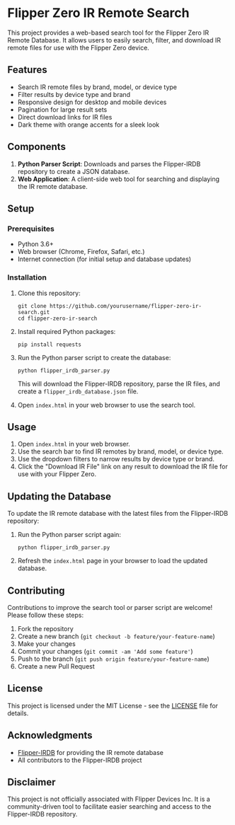 # Flipper Zero IR Remote Search

This project provides a web-based search tool for the Flipper Zero IR Remote Database. It allows users to easily search, filter, and download IR remote files for use with the Flipper Zero device.

## Features

- Search IR remote files by brand, model, or device type
- Filter results by device type and brand
- Responsive design for desktop and mobile devices
- Pagination for large result sets
- Direct download links for IR files
- Dark theme with orange accents for a sleek look

## Components

1. **Python Parser Script**: Downloads and parses the Flipper-IRDB repository to create a JSON database.
2. **Web Application**: A client-side web tool for searching and displaying the IR remote database.

## Setup

### Prerequisites

- Python 3.6+
- Web browser (Chrome, Firefox, Safari, etc.)
- Internet connection (for initial setup and database updates)

### Installation

1. Clone this repository:
   ```
   git clone https://github.com/yourusername/flipper-zero-ir-search.git
   cd flipper-zero-ir-search
   ```

2. Install required Python packages:
   ```
   pip install requests
   ```

3. Run the Python parser script to create the database:
   ```
   python flipper_irdb_parser.py
   ```
   This will download the Flipper-IRDB repository, parse the IR files, and create a `flipper_irdb_database.json` file.

4. Open `index.html` in your web browser to use the search tool.

## Usage

1. Open `index.html` in your web browser.
2. Use the search bar to find IR remotes by brand, model, or device type.
3. Use the dropdown filters to narrow results by device type or brand.
4. Click the "Download IR File" link on any result to download the IR file for use with your Flipper Zero.

## Updating the Database

To update the IR remote database with the latest files from the Flipper-IRDB repository:

1. Run the Python parser script again:
   ```
   python flipper_irdb_parser.py
   ```
2. Refresh the `index.html` page in your browser to load the updated database.

## Contributing

Contributions to improve the search tool or parser script are welcome! Please follow these steps:

1. Fork the repository
2. Create a new branch (`git checkout -b feature/your-feature-name`)
3. Make your changes
4. Commit your changes (`git commit -am 'Add some feature'`)
5. Push to the branch (`git push origin feature/your-feature-name`)
6. Create a new Pull Request

## License

This project is licensed under the MIT License - see the [LICENSE](LICENSE) file for details.

## Acknowledgments

- [Flipper-IRDB](https://github.com/logickworkshop/Flipper-IRDB) for providing the IR remote database
- All contributors to the Flipper-IRDB project

## Disclaimer

This project is not officially associated with Flipper Devices Inc. It is a community-driven tool to facilitate easier searching and access to the Flipper-IRDB repository.
